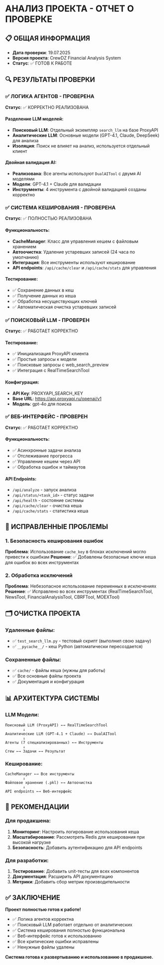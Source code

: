 # АНАЛИЗ ПРОЕКТА - ОТЧЕТ О ПРОВЕРКЕ

## 📋 ОБЩАЯ ИНФОРМАЦИЯ
- **Дата проверки**: 19.07.2025
- **Версия проекта**: CrewDZ Financial Analysis System
- **Статус**: ✅ ГОТОВ К РАБОТЕ

## 🔍 РЕЗУЛЬТАТЫ ПРОВЕРКИ

### ✅ ЛОГИКА АГЕНТОВ - ПРОВЕРЕНА
**Статус**: ✅ КОРРЕКТНО РЕАЛИЗОВАНА

#### Разделение LLM моделей:
- **Поисковый LLM**: Отдельный экземпляр `search_llm` на базе ProxyAPI
- **Аналитические LLM**: Основные модели (GPT-4.1, Claude, DeepSeek) для анализа
- **Изоляция**: Поиск не влияет на анализ, используется отдельный клиент

#### Двойная валидация AI:
- **Реализована**: Все агенты используют `DualAITool` с двумя AI моделями
- **Модели**: GPT-4.1 + Claude для валидации
- **Инструменты**: 4 инструмента с двойной валидацией созданы корректно

### ✅ СИСТЕМА КЕШИРОВАНИЯ - ПРОВЕРЕНА
**Статус**: ✅ ПОЛНОСТЬЮ РЕАЛИЗОВАНА

#### Функциональность:
- **CacheManager**: Класс для управления кешем с файловым хранением
- **Автоочистка**: Удаление устаревших записей (24 часа по умолчанию)
- **Интеграция**: Все инструменты используют кеширование
- **API endpoints**: `/api/cache/clear` и `/api/cache/stats` для управления

#### Тестирование:
- ✅ Сохранение данных в кеш
- ✅ Получение данных из кеша
- ✅ Обработка несуществующих ключей
- ✅ Автоматическая очистка устаревших записей

### ✅ ПОИСКОВЫЙ LLM - ПРОВЕРЕН
**Статус**: ✅ РАБОТАЕТ КОРРЕКТНО

#### Тестирование:
- ✅ Инициализация ProxyAPI клиента
- ✅ Простые запросы к модели
- ✅ Поисковые запросы с web_search_preview
- ✅ Интеграция с RealTimeSearchTool

#### Конфигурация:
- **API Key**: PROXYAPI_SEARCH_KEY
- **Base URL**: https://api.proxyapi.ru/openai/v1
- **Модель**: gpt-4o для поиска

### ✅ ВЕБ-ИНТЕРФЕЙС - ПРОВЕРЕН
**Статус**: ✅ РАБОТАЕТ КОРРЕКТНО

#### Функциональность:
- ✅ Асинхронные задачи анализа
- ✅ Отслеживание прогресса
- ✅ Управление кешем через API
- ✅ Обработка ошибок и таймаутов

#### API Endpoints:
- `/api/analyze` - запуск анализа
- `/api/status/<task_id>` - статус задачи
- `/api/health` - состояние системы
- `/api/cache/clear` - очистка кеша
- `/api/cache/stats` - статистика кеша

## 🔧 ИСПРАВЛЕННЫЕ ПРОБЛЕМЫ

### 1. Безопасность кеширования ошибок
**Проблема**: Использование `cache_key` в блоках исключений могло привести к ошибкам
**Решение**: ✅ Добавлены безопасные ключи кеша для ошибок во всех инструментах

### 2. Обработка исключений
**Проблема**: Небезопасное использование переменных в исключениях
**Решение**: ✅ Исправлено во всех инструментах (RealTimeSearchTool, NewsTool, FinancialAnalysisTool, CBRFTool, MOEXTool)

## 🗂️ ОЧИСТКА ПРОЕКТА

### Удаленные файлы:
- ✅ `test_search_llm.py` - тестовый скрипт (выполнил свою задачу)
- ✅ `__pycache__/` - кеш Python (автоматически пересоздается)

### Сохраненные файлы:
- ✅ `cache/` - файлы кеша (нужны для работы)
- ✅ Все основные файлы проекта
- ✅ Документация и конфигурация

## 📊 АРХИТЕКТУРА СИСТЕМЫ

### LLM Модели:
```
Поисковый LLM (ProxyAPI) ←→ RealTimeSearchTool
        ↓
Аналитические LLM (GPT-4.1 + Claude) ←→ DualAITool
        ↓
Агенты (7 специализированных) ←→ Инструменты
        ↓
Crew ←→ Задачи ←→ Результат
```

### Кеширование:
```
CacheManager ←→ Все инструменты
        ↓
Файловое хранение (.pkl) ←→ Автоочистка
        ↓
API endpoints ←→ Веб-интерфейс
```

## 🎯 РЕКОМЕНДАЦИИ

### Для продакшена:
1. **Мониторинг**: Настроить логирование использования кеша
2. **Масштабирование**: Рассмотреть Redis для кеширования при высокой нагрузке
3. **Безопасность**: Добавить аутентификацию для API endpoints

### Для разработки:
1. **Тестирование**: Добавить unit-тесты для всех компонентов
2. **Документация**: Расширить API документацию
3. **Метрики**: Добавить сбор метрик производительности

## ✅ ЗАКЛЮЧЕНИЕ

**Проект полностью готов к работе!**

- ✅ Логика агентов корректна
- ✅ Поисковый LLM работает отдельно от аналитических
- ✅ Система кеширования полностью функциональна
- ✅ Веб-интерфейс готов к использованию
- ✅ Все критические ошибки исправлены
- ✅ Ненужные файлы удалены

**Система готова к развертыванию и использованию в продакшене.** 